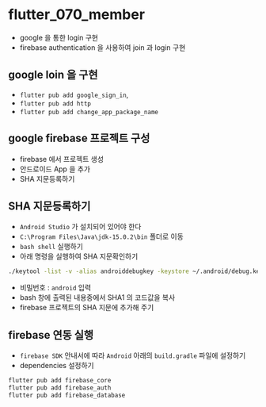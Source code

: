 # flutter_070_member

- google 을 통한 login 구현
- firebase authentication 을 사용하여 join 과 login 구현

## google loin 을 구현

- `flutter pub add google_sign_in`,
- `flutter pub add http`
- `flutter pub add change_app_package_name`

## google firebase 프로젝트 구성

- firebase 에서 프로젝트 생성
- 안드로이드 App 을 추가
- SHA 지문등록하기

## SHA 지문등록하기

- `Android Studio` 가 설치되어 있어야 한다
- `C:\Program Files\Java\jdk-15.0.2\bin` 폴더로 이동
- `bash shell` 실행하기
- 아래 명령을 실행하여 SHA 지문확인하기

```bash
./keytool -list -v -alias androiddebugkey -keystore ~/.android/debug.keystore
```

- 비밀번호 : `android` 입력
- bash 창에 출력된 내용중에서 SHA1 의 코드값을 복사
- firebase 프로젝트의 SHA 지문에 추가해 주기

## firebase 연동 실행

- `firebase SDK` 안내서에 따라 `Android` 아래의 `build.gradle` 파일에 설정하기
- dependencies 설정하기

```bash
flutter pub add firebase_core
flutter pub add firebase_auth
flutter pub add firebase_database

```

